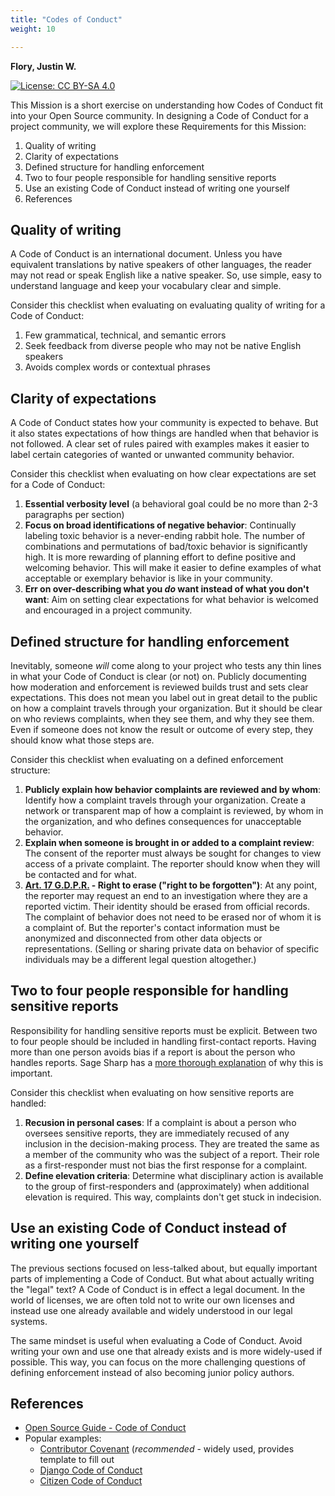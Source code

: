 ```yaml
---
title: "Codes of Conduct"
weight: 10

---
```


**Flory, Justin W.**

[![License: CC BY-SA 4.0](https://img.shields.io/badge/License-CC%20BY--SA%204.0-lightgrey.svg)](https://creativecommons.org/licenses/by-sa/4.0/)

This Mission is a short exercise on understanding how Codes of Conduct fit into your Open Source community.
In designing a Code of Conduct for a project community, we will explore these Requirements for this Mission:

1. Quality of writing
1. Clarity of expectations
1. Defined structure for handling enforcement
1. Two to four people responsible for handling sensitive reports
1. Use an existing Code of Conduct instead of writing one yourself
1. References


## Quality of writing

A Code of Conduct is an international document.
Unless you have equivalent translations by native speakers of other languages, the reader may not read or speak English like a native speaker.
So, use simple, easy to understand language and keep your vocabulary clear and simple.

Consider this checklist when evaluating on evaluating quality of writing for a Code of Conduct:

1. Few grammatical, technical, and semantic errors
1. Seek feedback from diverse people who may not be native English speakers
1. Avoids complex words or contextual phrases


## Clarity of expectations

A Code of Conduct states how your community is expected to behave.
But it also states expectations of how things are handled when that behavior is not followed.
A clear set of rules paired with examples makes it easier to label certain categories of wanted or unwanted community behavior.

Consider this checklist when evaluating on how clear expectations are set for a Code of Conduct:

1. **Essential verbosity level**
   (a behavioral goal could be no more than 2-3 paragraphs per section)
1. **Focus on broad identifications of negative behavior**:
   Continually labeling toxic behavior is a never-ending rabbit hole.
   The number of combinations and permutations of bad/toxic behavior is significantly high.
   It is more rewarding of planning effort to define positive and welcoming behavior.
   This will make it easier to define examples of what acceptable or exemplary behavior is like in your community.
1. **Err on over-describing what you _do_ want instead of what you don't want**:
   Aim on setting clear expectations for what behavior is welcomed and encouraged in a project community.


## Defined structure for handling enforcement

Inevitably, someone _will_ come along to your project who tests any thin lines in what your Code of Conduct is clear (or not) on.
Publicly documenting how moderation and enforcement is reviewed builds trust and sets clear expectations.
This does not mean you label out in great detail to the public on how a complaint travels through your organization.
But it should be clear on who reviews complaints, when they see them, and why they see them.
Even if someone does not know the result or outcome of every step, they should know what those steps are.

Consider this checklist when evaluating on a defined enforcement structure:

1. **Publicly explain how behavior complaints are reviewed and by whom**:
   Identify how a complaint travels through your organization.
   Create a network or transparent map of how a complaint is reviewed, by whom in the organization, and who defines consequences for unacceptable behavior.
1. **Explain when someone is brought in or added to a complaint review**:
   The consent of the reporter must always be sought for changes to view access of a private complaint.
   The reporter should know when they will be contacted and for what.
1. **[Art. 17 G.D.P.R.](https://gdpr-info.eu/art-17-gdpr/) - Right to erase ("right to be forgotten")**:
   At any point, the reporter may request an end to an investigation where they are a reported victim.
   Their identity should be erased from official records.
   The complaint of behavior does not need to be erased nor of whom it is a complaint of.
   But the reporter's contact information must be anonymized and disconnected from other data objects or representations.
   (Selling or sharing private data on behavior of specific individuals may be a different legal question altogether.)


## Two to four people responsible for handling sensitive reports

Responsibility for handling sensitive reports must be explicit.
Between two to four people should be included in handling first-contact reports.
Having more than one person avoids bias if a report is about the person who handles reports.
Sage Sharp has a [more thorough explanation](https://otter.technology/blog/2019/05/23/why-train-multiple-code-of-conduct-enforcers/) of why this is important.

Consider this checklist when evaluating on how sensitive reports are handled:

1. **Recusion in personal cases**:
   If a complaint is about a person who oversees sensitive reports, they are immediately recused of any inclusion in the decision-making process.
   They are treated the same as a member of the community who was the subject of a report.
   Their role as a first-responder must not bias the first response for a complaint.
1. **Define elevation criteria**:
   Determine what disciplinary action is available to the group of first-responders and (approximately) when additional elevation is required.
   This way, complaints don't get stuck in indecision.


## Use an existing Code of Conduct instead of writing one yourself

The previous sections focused on less-talked about, but equally important parts of implementing a Code of Conduct.
But what about actually writing the "legal" text?
A Code of Conduct is in effect a legal document.
In the world of licenses, we are often told not to write our own licenses and instead use one already available and widely understood in our legal systems.

The same mindset is useful when evaluating a Code of Conduct.
Avoid writing your own and use one that already exists and is more widely-used if possible.
This way, you can focus on the more challenging questions of defining enforcement instead of also becoming junior policy authors.


## References

* [Open Source Guide - Code of Conduct](https://opensource.guide/code-of-conduct/ "Your Code of Conduct")
* Popular examples:
    * [Contributor Covenant](https://www.contributor-covenant.org/) (_recommended_ - widely used, provides template to fill out
    * [Django Code of Conduct](https://www.djangoproject.com/conduct/)
    * [Citizen Code of Conduct](https://citizencodeofconduct.org/)
